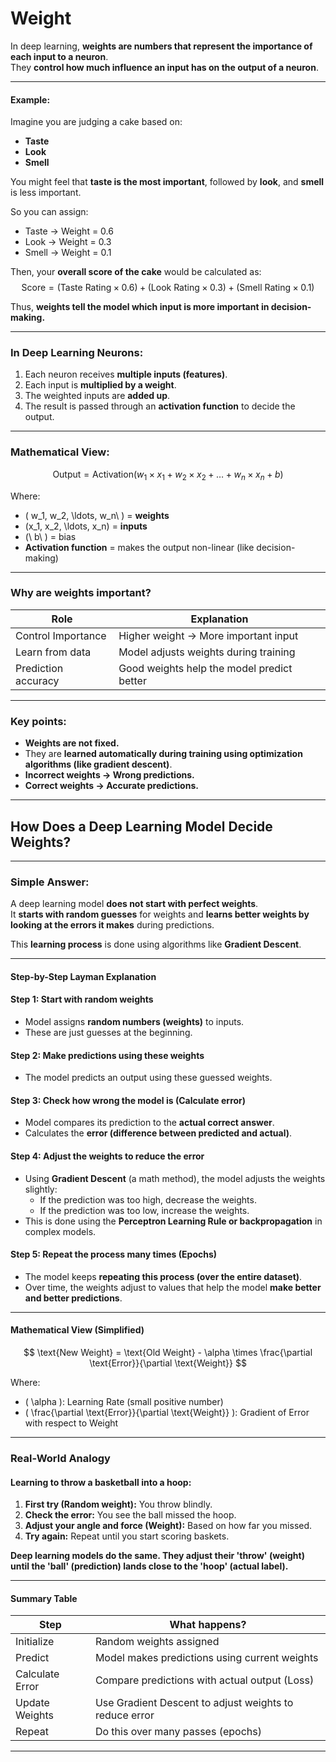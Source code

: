 # Weight

In deep learning, **weights are numbers that represent the importance of each input to a neuron**.  
They **control how much influence an input has on the output of a neuron**.

---

#### Example:
Imagine you are judging a cake based on:
- **Taste**
- **Look**
- **Smell**

You might feel that **taste is the most important**, followed by **look**, and **smell** is less important.

So you can assign:
- Taste → Weight = 0.6  
- Look → Weight = 0.3  
- Smell → Weight = 0.1  

Then, your **overall score of the cake** would be calculated as:
$$
\text{Score} = (\text{Taste Rating} \times 0.6) + (\text{Look Rating} \times 0.3) + (\text{Smell Rating} \times 0.1)
$$

Thus, **weights tell the model which input is more important in decision-making.**

---

### In Deep Learning Neurons:
1. Each neuron receives **multiple inputs (features)**.
2. Each input is **multiplied by a weight**.
3. The weighted inputs are **added up**.
4. The result is passed through an **activation function** to decide the output.

---

### Mathematical View:
<script src="https://polyfill.io/v3/polyfill.min.js?features=es6"></script>
<script id="MathJax-script" async
  src="https://cdn.jsdelivr.net/npm/mathjax@3/es5/tex-mml-chtml.js">
</script>
$$
\text{Output} = \text{Activation}(w_1 \times x_1 + w_2 \times x_2 + \ldots + w_n \times x_n + b)
$$

Where:
- \( w_1, w_2, \ldots, w_n\ ) = **weights**
- \(x_1, x_2, \ldots, x_n\) = **inputs**
- (\ b\ ) = bias
- **Activation function** = makes the output non-linear (like decision-making)

---

### Why are weights important?

| Role                  | Explanation                                  |
|-----------------------|----------------------------------------------|
| Control Importance     | Higher weight → More important input        |
| Learn from data        | Model adjusts weights during training       |
| Prediction accuracy    | Good weights help the model predict better  |

---

###  Key points:
- **Weights are not fixed.**
- They are **learned automatically during training using optimization algorithms (like gradient descent)**.
- **Incorrect weights → Wrong predictions.**
- **Correct weights → Accurate predictions.**

---


<script type="text/javascript">
window.MathJax = {
  tex: {
    inlineMath: [['\\(','\\)']],
    displayMath: [['$$','$$']]
  }
};
</script>
<script src="https://polyfill.io/v3/polyfill.min.js?features=es6"></script>
<script id="MathJax-script" async src="https://cdn.jsdelivr.net/npm/mathjax@3/es5/tex-mml-chtml.js"></script>

## How Does a Deep Learning Model Decide Weights? 

---

### Simple Answer:
A deep learning model **does not start with perfect weights**.  
It **starts with random guesses** for weights and **learns better weights by looking at the errors it makes** during predictions.

This **learning process** is done using algorithms like **Gradient Descent**.

---

#### Step-by-Step Layman Explanation

#### Step 1: Start with random weights
- Model assigns **random numbers (weights)** to inputs.
- These are just guesses at the beginning.

#### Step 2: Make predictions using these weights
- The model predicts an output using these guessed weights.

#### Step 3: Check how wrong the model is (Calculate error)
- Model compares its prediction to the **actual correct answer**.
- Calculates the **error (difference between predicted and actual)**.

#### Step 4: Adjust the weights to reduce the error
- Using **Gradient Descent** (a math method), the model adjusts the weights slightly:
   - If the prediction was too high, decrease the weights.
   - If the prediction was too low, increase the weights.
- This is done using the **Perceptron Learning Rule or backpropagation** in complex models.

#### Step 5: Repeat the process many times (Epochs)
- The model keeps **repeating this process (over the entire dataset)**.
- Over time, the weights adjust to values that help the model **make better and better predictions**.

---

#### Mathematical View (Simplified)
$$
\text{New Weight} = \text{Old Weight} - \alpha \times \frac{\partial \text{Error}}{\partial \text{Weight}}
$$

Where:  
- \( \alpha \): Learning Rate (small positive number)  
- \( \frac{\partial \text{Error}}{\partial \text{Weight}} \): Gradient of Error with respect to Weight  



---

### Real-World Analogy

#### Learning to throw a basketball into a hoop:
1. **First try (Random weight):** You throw blindly.
2. **Check the error:** You see the ball missed the hoop.
3. **Adjust your angle and force (Weight):** Based on how far you missed.
4. **Try again:** Repeat until you start scoring baskets.

**Deep learning models do the same. They adjust their 'throw' (weight) until the 'ball' (prediction) lands close to the 'hoop' (actual label).**

---

#### Summary Table

| Step                | What happens?                                          |
|---------------------|--------------------------------------------------------|
| Initialize           | Random weights assigned                               |
| Predict              | Model makes predictions using current weights         |
| Calculate Error      | Compare predictions with actual output (Loss)         |
| Update Weights       | Use Gradient Descent to adjust weights to reduce error |
| Repeat               | Do this over many passes (epochs)                     |

---

